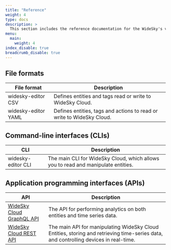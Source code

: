 ```yaml
---
title: "Reference"
weight: 4
type: docs
description: >
  This section includes the reference documentation for the WideSky's various APIs, CLIs, and file formats.
menu:
  main:
    weight: 4
index_disable: true
breadcrumb_disable: true
---
```


## File formats
|File format|Description|
|-----|-----------|
|widesky-editor CSV| Defines entities and tags read or write to WideSky Cloud.|
|widesky-editor YAML| Defines entities, tags and actions to read or write to WideSky Cloud.|

## Command-line interfaces (CLIs)
|CLI|Description|
|---|-----------|
|widesky-editor CLI| The main CLI for WideSky Cloud, which allows you to read and manipulate entities.|

## Application programming interfaces (APIs)
|API|Description|
|---|-----------|
|[WideSky Cloud GraphQL API](./apis/cloud/graphql)| The API for performing analytics on both entities and time series data.|
|[WideSky Cloud REST API](./apis/cloud/rest)| The main API for manipulating WideSky Cloud Entities, storing and retrieving time-series data, and controlling devices in real-time.|







